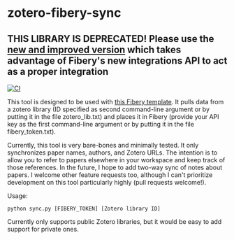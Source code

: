 # zotero-fibery-sync

## THIS LIBRARY IS DEPRECATED! Please use the [new and improved version](https://github.com/emilydolson/zotero-fibery-sync-api) which takes advantage of Fibery's new integrations API to act as a proper integration

[![CI](https://github.com/emilydolson/zotero-fibery-sync/actions/workflows/python-app.yml/badge.svg)](https://github.com/emilydolson/zotero-fibery-sync/actions/workflows/python-app.yml)

This tool is designed to be used with [this Fibery template](https://shared.fibery.io/t/d4ab4d3a-bfe6-4574-9fdc-7a8afdef43a5-zotero). It pulls data from a zotero library (ID specified as second command-line argument or by putting it in the file zotero_lib.txt) and places it in Fibery (provide your API key as the first command-line argument or by putting it in the file fibery_token.txt).

Currently, this tool is very bare-bones and minimally tested. It only synchronizes paper names, authors, and Zotero URLs. The intention is to allow you to refer to papers elsewhere in your workspace and keep track of those references. In the future, I hope to add two-way sync of notes about papers. I welcome other feature requests too, although I can't prioritize development on this tool particularly highly (pull requests welcome!).

Usage:
```
python sync.py [FIBERY_TOKEN] [Zotero library ID]
```

Currently only supports public Zotero libraries, but it would be easy to add support for private ones.
